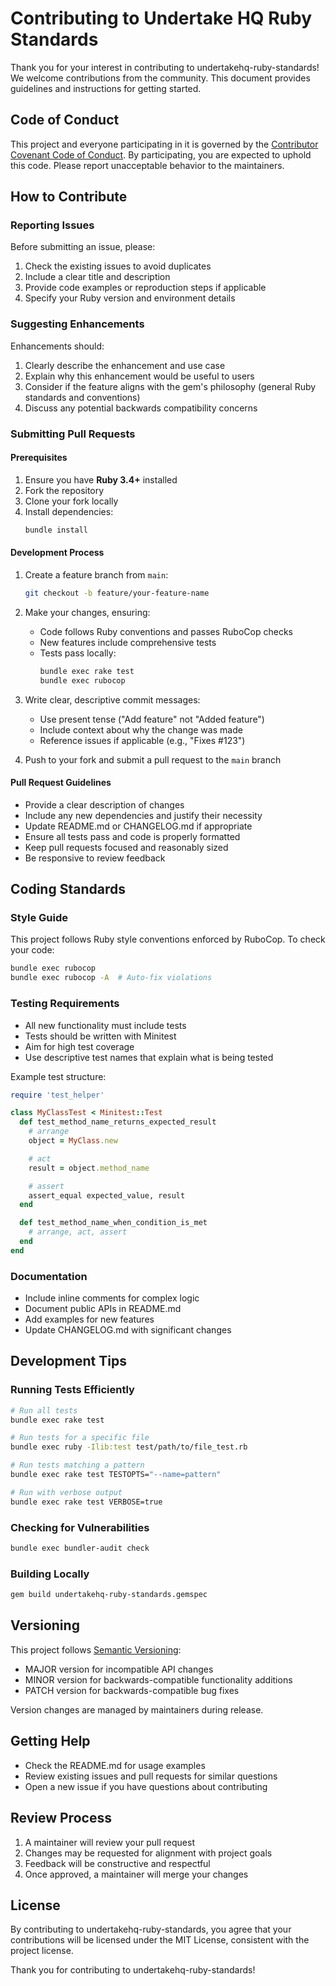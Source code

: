 # Contributing to Undertake HQ Ruby Standards

Thank you for your interest in contributing to undertakehq-ruby-standards! We welcome contributions from the community. This document provides guidelines and instructions for getting started.

## Code of Conduct

This project and everyone participating in it is governed by the [Contributor Covenant Code of Conduct](https://www.contributor-covenant.org/version/2/1/code_of_conduct/). By participating, you are expected to uphold this code. Please report unacceptable behavior to the maintainers.

## How to Contribute

### Reporting Issues

Before submitting an issue, please:
1. Check the existing issues to avoid duplicates
2. Include a clear title and description
3. Provide code examples or reproduction steps if applicable
4. Specify your Ruby version and environment details

### Suggesting Enhancements

Enhancements should:
1. Clearly describe the enhancement and use case
2. Explain why this enhancement would be useful to users
3. Consider if the feature aligns with the gem's philosophy (general Ruby standards and conventions)
4. Discuss any potential backwards compatibility concerns

### Submitting Pull Requests

#### Prerequisites

1. Ensure you have **Ruby 3.4+** installed
2. Fork the repository
3. Clone your fork locally
4. Install dependencies:
   ```bash
   bundle install
   ```

#### Development Process

1. Create a feature branch from `main`:
   ```bash
   git checkout -b feature/your-feature-name
   ```

2. Make your changes, ensuring:
   - Code follows Ruby conventions and passes RuboCop checks
   - New features include comprehensive tests
   - Tests pass locally:
     ```bash
     bundle exec rake test
     bundle exec rubocop
     ```

3. Write clear, descriptive commit messages:
   - Use present tense ("Add feature" not "Added feature")
   - Include context about why the change was made
   - Reference issues if applicable (e.g., "Fixes #123")

4. Push to your fork and submit a pull request to the `main` branch

#### Pull Request Guidelines

- Provide a clear description of changes
- Include any new dependencies and justify their necessity
- Update README.md or CHANGELOG.md if appropriate
- Ensure all tests pass and code is properly formatted
- Keep pull requests focused and reasonably sized
- Be responsive to review feedback

## Coding Standards

### Style Guide

This project follows Ruby style conventions enforced by RuboCop. To check your code:

```bash
bundle exec rubocop
bundle exec rubocop -A  # Auto-fix violations
```

### Testing Requirements

- All new functionality must include tests
- Tests should be written with Minitest
- Aim for high test coverage
- Use descriptive test names that explain what is being tested

Example test structure:
```ruby
require 'test_helper'

class MyClassTest < Minitest::Test
  def test_method_name_returns_expected_result
    # arrange
    object = MyClass.new

    # act
    result = object.method_name

    # assert
    assert_equal expected_value, result
  end

  def test_method_name_when_condition_is_met
    # arrange, act, assert
  end
end
```

### Documentation

- Include inline comments for complex logic
- Document public APIs in README.md
- Add examples for new features
- Update CHANGELOG.md with significant changes

## Development Tips

### Running Tests Efficiently

```bash
# Run all tests
bundle exec rake test

# Run tests for a specific file
bundle exec ruby -Ilib:test test/path/to/file_test.rb

# Run tests matching a pattern
bundle exec rake test TESTOPTS="--name=pattern"

# Run with verbose output
bundle exec rake test VERBOSE=true
```

### Checking for Vulnerabilities

```bash
bundle exec bundler-audit check
```

### Building Locally

```bash
gem build undertakehq-ruby-standards.gemspec
```

## Versioning

This project follows [Semantic Versioning](https://semver.org/):
- MAJOR version for incompatible API changes
- MINOR version for backwards-compatible functionality additions
- PATCH version for backwards-compatible bug fixes

Version changes are managed by maintainers during release.

## Getting Help

- Check the README.md for usage examples
- Review existing issues and pull requests for similar questions
- Open a new issue if you have questions about contributing

## Review Process

1. A maintainer will review your pull request
2. Changes may be requested for alignment with project goals
3. Feedback will be constructive and respectful
4. Once approved, a maintainer will merge your changes

## License

By contributing to undertakehq-ruby-standards, you agree that your contributions will be licensed under the MIT License, consistent with the project license.

Thank you for contributing to undertakehq-ruby-standards!
